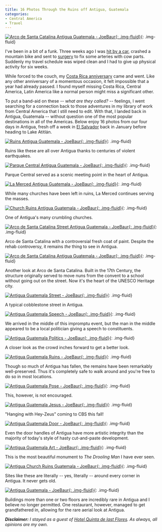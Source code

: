 ```yaml
---
title: 16 Photos Through the Ruins off Antigua, Guatemala
categories:
- Central America
- Travel
---
```


[![Arco de Santa Catalina Antigua Guatemala - JoeBaur](https://withoutapath.com/wp-content/uploads/2015/08/Arco-de-Santa-Catalina-Antigua-Guatemala-JoeBaur-1024x598.jpg){: .img-fluid}](https://withoutapath.com/wp-content/uploads/2015/08/Arco-de-Santa-Catalina-Antigua-Guatemala-JoeBaur.jpg){: .img-fluid}

I've been in a bit of a funk. Three weeks ago I was [hit by a car](https://withoutapath.com/that-time-i-got-hit-by-a-car/), crashed a mountain bike and sent to [surgery](https://withoutapath.com/an-abrupt-end/) to fix some arteries with cow parts. Suddenly my travel schedule was wiped clean and I had to give up physical activity for six weeks.

While forced to the couch, my [Costa Rica anniversary](https://withoutapath.com/vivir-en-costa-rica/) came and went. Like any other anniversary of a momentous occasion, it felt impossible that a year had already passed. I found myself missing Costa Rica, Central America, Latin America like a normal person might miss a significant other.

To put a band-aid on these -- _what are they called?_ -- feelings, I went searching for a connection back to those adventures in my library of work from Central America that I still need to edit. With that, I landed back in Antigua, Guatemala -- without question one of the most popular destinations in all of the Americas. Below enjoy 16 photos from our four days in Antigua, fresh off a week in [El Salvador](https://withoutapath.com/travel-guides/el-salvador/) back in January before heading to Lake Atitlán.<!-- more -->

[![Ruins Antigua Guatemala - JoeBaur](https://withoutapath.com/wp-content/uploads/2015/08/Ruins-Antigua-Guatemala-JoeBaur-1024x683.jpg){: .img-fluid}](https://withoutapath.com/wp-content/uploads/2015/08/Ruins-Antigua-Guatemala-JoeBaur.jpg){: .img-fluid}

Ruins like these are all over Antigua thanks to centuries of violent earthquakes.

[![Parque Central Antigua Guatemala - JoeBaur](https://withoutapath.com/wp-content/uploads/2015/08/Parque-Central-Antigua-Guatemala-JoeBaur-1024x683.jpg){: .img-fluid}](https://withoutapath.com/wp-content/uploads/2015/08/Parque-Central-Antigua-Guatemala-JoeBaur.jpg){: .img-fluid}

Parque Central served as a scenic meeting point in the heart of Antigua.

[![La Merced Antigua Guatemala - JoeBaur](https://withoutapath.com/wp-content/uploads/2015/08/La-Merced-Antigua-Guatemala-JoeBaur-1024x683.jpg){: .img-fluid}](https://withoutapath.com/wp-content/uploads/2015/08/La-Merced-Antigua-Guatemala-JoeBaur.jpg){: .img-fluid}

While many churches have been left in ruins, La Merced continues serving the masses.

[![Church Ruins Antigua Guatemala - JoeBaur](https://withoutapath.com/wp-content/uploads/2015/08/Church-Ruins-Antigua-Guatemala-JoeBaur-1024x601.jpg){: .img-fluid}](https://withoutapath.com/wp-content/uploads/2015/08/Church-Ruins-Antigua-Guatemala-JoeBaur.jpg){: .img-fluid}

One of Antigua's many crumbling churches.

[![Arco de Santa Catalina Street Antigua Guatemala - JoeBaur](https://withoutapath.com/wp-content/uploads/2015/08/Arco-de-Santa-Catalina-Street-Antigua-Guatemala-JoeBaur-1024x683.jpg){: .img-fluid}](https://withoutapath.com/wp-content/uploads/2015/08/Arco-de-Santa-Catalina-Street-Antigua-Guatemala-JoeBaur.jpg){: .img-fluid}

Arco de Santa Catalina with a controversial fresh coat of paint. Despite the rehab controversy, it remains _the_ thing to see in Antigua.

[![Arco de Santa Catalina Antigua Guatemala - JoeBaur](https://withoutapath.com/wp-content/uploads/2015/08/Arco-de-Santa-Catalina-Antigua-Guatemala-JoeBaur-1024x598.jpg){: .img-fluid}](https://withoutapath.com/wp-content/uploads/2015/08/Arco-de-Santa-Catalina-Antigua-Guatemala-JoeBaur.jpg){: .img-fluid}

Another look at Arco de Santa Catalina. Built in the 17th Century, the structure originally served to move nuns from the convent to a school without going out on the street. Now it's the heart of the UNESCO Heritage city.

[![Antigua Guatemala Street - JoeBaur](https://withoutapath.com/wp-content/uploads/2015/08/Antigua-Guatemala-Street-JoeBaur-1024x683.jpg){: .img-fluid}](https://withoutapath.com/wp-content/uploads/2015/08/Antigua-Guatemala-Street-JoeBaur.jpg){: .img-fluid}

A typical cobblestone street in Antigua.

[![Antigua Guatemala Speech - JoeBaur](https://withoutapath.com/wp-content/uploads/2015/08/Antigua-Guatemala-Speech-JoeBaur-1024x683.jpg){: .img-fluid}](https://withoutapath.com/wp-content/uploads/2015/08/Antigua-Guatemala-Speech-JoeBaur.jpg){: .img-fluid}

We arrived in the middle of this impromptu event, but the man in the middle appeared to be a local politician giving a speech to constituents.

[![Antigua Guatemala Politics - JoeBaur](https://withoutapath.com/wp-content/uploads/2015/08/Antigua-Guatemala-Politics-JoeBaur-1024x683.jpg){: .img-fluid}](https://withoutapath.com/wp-content/uploads/2015/08/Antigua-Guatemala-Politics-JoeBaur.jpg){: .img-fluid}

A closer look as the crowd inches forward to get a better look.

[![Antigua Guatemala Ruins - JoeBaur](https://withoutapath.com/wp-content/uploads/2015/08/Antigua-Guatemala-Ruins-JoeBaur-1024x645.jpg){: .img-fluid}](https://withoutapath.com/wp-content/uploads/2015/08/Antigua-Guatemala-Ruins-JoeBaur.jpg){: .img-fluid}

Though so much of Antigua has fallen, the remains have been remarkably well-preserved. Thus it's completely safe to walk around and you're free to do so in most locations.

[![Antigua Guatemala Pose - JoeBaur](https://withoutapath.com/wp-content/uploads/2015/08/Antigua-Guatemala-Pose-JoeBaur-1024x683.jpg){: .img-fluid}](https://withoutapath.com/wp-content/uploads/2015/08/Antigua-Guatemala-Pose-JoeBaur.jpg){: .img-fluid}

This, however, is not encouraged.

[![Antigua Guatemala Jesus - JoeBaur](https://withoutapath.com/wp-content/uploads/2015/08/Antigua-Guatemala-Jesus-JoeBaur-1024x683.jpg){: .img-fluid}](https://withoutapath.com/wp-content/uploads/2015/08/Antigua-Guatemala-Jesus-JoeBaur.jpg){: .img-fluid}

"Hanging with Hey-Zeus" coming to CBS this fall!

[![Antigua Guatemala Door - JoeBaur](https://withoutapath.com/wp-content/uploads/2015/08/Antigua-Guatemala-Door-JoeBaur-1024x683.jpg){: .img-fluid}](https://withoutapath.com/wp-content/uploads/2015/08/Antigua-Guatemala-Door-JoeBaur.jpg){: .img-fluid}

Even the door handles of Antigua have more artistic integrity than the majority of today's style of hasty cut-and-paste development.

[![Antigua Guatemala Art - JoeBaur](https://withoutapath.com/wp-content/uploads/2015/08/Antigua-Guatemala-Art-JoeBaur-1024x683.jpg){: .img-fluid}](https://withoutapath.com/wp-content/uploads/2015/08/Antigua-Guatemala-Art-JoeBaur.jpg){: .img-fluid}

This is the most beautiful monument to _The Drooling Man_ I have ever seen.

[![Antigua Church Ruins Guatemala - JoeBaur](https://withoutapath.com/wp-content/uploads/2015/08/Antigua-Church-Ruins-Guatemala-JoeBaur-1024x631.jpg){: .img-fluid}](https://withoutapath.com/wp-content/uploads/2015/08/Antigua-Church-Ruins-Guatemala-JoeBaur.jpg){: .img-fluid}

Sites like these are literally -- yes, literally -- around every corner in Antigua. It never gets old.

[![Antigua Guatemala - JoeBaur](https://withoutapath.com/wp-content/uploads/2015/08/Antigua-Guatemala-JoeBaur-1024x683.jpg){: .img-fluid}](https://withoutapath.com/wp-content/uploads/2015/08/Antigua-Guatemala-JoeBaur.jpg){: .img-fluid}

Buildings more than one or two floors are incredibly rare in Antigua and I believe no longer permitted. One restaurant, however, managed to get grandfathered in, allowing for the rare aerial look at Antigua.

_**Disclaimer:** I stayed as a guest of [Hotel Quinta de last Flores](http://www.quintadelasflores.com/). As always, all opinions are my own._

